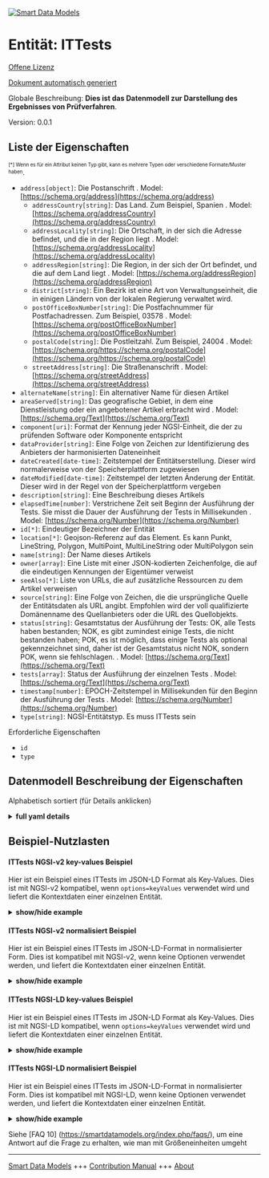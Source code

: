 <!-- 10-Header -->  
[![Smart Data Models](https://smartdatamodels.org/wp-content/uploads/2022/01/SmartDataModels_logo.png "Logo")](https://smartdatamodels.org)  
Entität: ITTests  
================<!-- /10-Header -->  
<!-- 15-License -->  
[Offene Lizenz](https://github.com/smart-data-models//dataModel.IT/blob/master/ITTests/LICENSE.md)  
[Dokument automatisch generiert](https://docs.google.com/presentation/d/e/2PACX-1vTs-Ng5dIAwkg91oTTUdt8ua7woBXhPnwavZ0FxgR8BsAI_Ek3C5q97Nd94HS8KhP-r_quD4H0fgyt3/pub?start=false&loop=false&delayms=3000#slide=id.gb715ace035_0_60)  
<!-- /15-License -->  
<!-- 20-Description -->  
Globale Beschreibung: **Dies ist das Datenmodell zur Darstellung des Ergebnisses von Prüfverfahren**.  
Version: 0.0.1  
<!-- /20-Description -->  
<!-- 30-PropertiesList -->  

## Liste der Eigenschaften  

<sup><sub>[*] Wenn es für ein Attribut keinen Typ gibt, kann es mehrere Typen oder verschiedene Formate/Muster haben</sub></sup>.  
- `address[object]`: Die Postanschrift  . Model: [https://schema.org/address](https://schema.org/address)	- `addressCountry[string]`: Das Land. Zum Beispiel, Spanien  . Model: [https://schema.org/addressCountry](https://schema.org/addressCountry)  
	- `addressLocality[string]`: Die Ortschaft, in der sich die Adresse befindet, und die in der Region liegt  . Model: [https://schema.org/addressLocality](https://schema.org/addressLocality)  
	- `addressRegion[string]`: Die Region, in der sich der Ort befindet, und die auf dem Land liegt  . Model: [https://schema.org/addressRegion](https://schema.org/addressRegion)  
	- `district[string]`: Ein Bezirk ist eine Art von Verwaltungseinheit, die in einigen Ländern von der lokalen Regierung verwaltet wird.    
	- `postOfficeBoxNumber[string]`: Die Postfachnummer für Postfachadressen. Zum Beispiel, 03578  . Model: [https://schema.org/postOfficeBoxNumber](https://schema.org/postOfficeBoxNumber)  
	- `postalCode[string]`: Die Postleitzahl. Zum Beispiel, 24004  . Model: [https://schema.org/https://schema.org/postalCode](https://schema.org/https://schema.org/postalCode)  
	- `streetAddress[string]`: Die Straßenanschrift  . Model: [https://schema.org/streetAddress](https://schema.org/streetAddress)  
- `alternateName[string]`: Ein alternativer Name für diesen Artikel  - `areaServed[string]`: Das geografische Gebiet, in dem eine Dienstleistung oder ein angebotener Artikel erbracht wird  . Model: [https://schema.org/Text](https://schema.org/Text)- `component[uri]`: Format der Kennung jeder NGSI-Einheit, die der zu prüfenden Software oder Komponente entspricht  - `dataProvider[string]`: Eine Folge von Zeichen zur Identifizierung des Anbieters der harmonisierten Dateneinheit  - `dateCreated[date-time]`: Zeitstempel der Entitätserstellung. Dieser wird normalerweise von der Speicherplattform zugewiesen  - `dateModified[date-time]`: Zeitstempel der letzten Änderung der Entität. Dieser wird in der Regel von der Speicherplattform vergeben  - `description[string]`: Eine Beschreibung dieses Artikels  - `elapsedTime[number]`: Verstrichene Zeit seit Beginn der Ausführung der Tests. Sie misst die Dauer der Ausführung der Tests in Millisekunden  . Model: [https://schema.org/Number](https://schema.org/Number)- `id[*]`: Eindeutiger Bezeichner der Entität  - `location[*]`: Geojson-Referenz auf das Element. Es kann Punkt, LineString, Polygon, MultiPoint, MultiLineString oder MultiPolygon sein  - `name[string]`: Der Name dieses Artikels  - `owner[array]`: Eine Liste mit einer JSON-kodierten Zeichenfolge, die auf die eindeutigen Kennungen der Eigentümer verweist  - `seeAlso[*]`: Liste von URLs, die auf zusätzliche Ressourcen zu dem Artikel verweisen  - `source[string]`: Eine Folge von Zeichen, die die ursprüngliche Quelle der Entitätsdaten als URL angibt. Empfohlen wird der voll qualifizierte Domänenname des Quellanbieters oder die URL des Quellobjekts.  - `status[string]`: Gesamtstatus der Ausführung der Tests: OK, alle Tests haben bestanden; NOK, es gibt zumindest einige Tests, die nicht bestanden haben; POK, es ist möglich, dass einige Tests als optional gekennzeichnet sind, daher ist der Gesamtstatus nicht NOK, sondern POK, wenn sie fehlschlagen.  . Model: [https://schema.org/Text](https://schema.org/Text)- `tests[array]`: Status der Ausführung der einzelnen Tests  . Model: [https://schema.org/Text](https://schema.org/Text)- `timestamp[number]`: EPOCH-Zeitstempel in Millisekunden für den Beginn der Ausführung der Tests  . Model: [https://schema.org/Number](https://schema.org/Number)- `type[string]`: NGSI-Entitätstyp. Es muss ITTests sein  <!-- /30-PropertiesList -->  
<!-- 35-RequiredProperties -->  
Erforderliche Eigenschaften  
- `id`  - `type`  <!-- /35-RequiredProperties -->  
<!-- 40-RequiredProperties -->  
<!-- /40-RequiredProperties -->  
<!-- 50-DataModelHeader -->  
## Datenmodell Beschreibung der Eigenschaften  
Alphabetisch sortiert (für Details anklicken)  
<!-- /50-DataModelHeader -->  
<!-- 60-ModelYaml -->  
<details><summary><strong>full yaml details</strong></summary>    
```yaml  
ITTests:    
  description: This is the data model for representing the result of testing procedures.    
  properties:    
    address:    
      description: The mailing address    
      properties:    
        addressCountry:    
          description: 'The country. For example, Spain'    
          type: string    
          x-ngsi:    
            model: https://schema.org/addressCountry    
            type: Property    
        addressLocality:    
          description: 'The locality in which the street address is, and which is in the region'    
          type: string    
          x-ngsi:    
            model: https://schema.org/addressLocality    
            type: Property    
        addressRegion:    
          description: 'The region in which the locality is, and which is in the country'    
          type: string    
          x-ngsi:    
            model: https://schema.org/addressRegion    
            type: Property    
        district:    
          description: 'A district is a type of administrative division that, in some countries, is managed by the local government'    
          type: string    
          x-ngsi:    
            type: Property    
        postOfficeBoxNumber:    
          description: 'The post office box number for PO box addresses. For example, 03578'    
          type: string    
          x-ngsi:    
            model: https://schema.org/postOfficeBoxNumber    
            type: Property    
        postalCode:    
          description: 'The postal code. For example, 24004'    
          type: string    
          x-ngsi:    
            model: https://schema.org/https://schema.org/postalCode    
            type: Property    
        streetAddress:    
          description: The street address    
          type: string    
          x-ngsi:    
            model: https://schema.org/streetAddress    
            type: Property    
        streetNr:    
          description: Number identifying a specific property on a public street    
          type: string    
          x-ngsi:    
            type: Property    
      type: object    
      x-ngsi:    
        model: https://schema.org/address    
        type: Property    
    alternateName:    
      description: An alternative name for this item    
      type: string    
      x-ngsi:    
        type: Property    
    areaServed:    
      description: The geographic area where a service or offered item is provided    
      type: string    
      x-ngsi:    
        model: https://schema.org/Text    
        type: Property    
    component:    
      description: Identifier format of any NGSI entity corresponding to the Software or component to be tested    
      format: uri    
      type: string    
      x-ngsi:    
        type: Relationship    
    dataProvider:    
      description: A sequence of characters identifying the provider of the harmonised data entity    
      type: string    
      x-ngsi:    
        type: Property    
    dateCreated:    
      description: Entity creation timestamp. This will usually be allocated by the storage platform    
      format: date-time    
      type: string    
      x-ngsi:    
        type: Property    
    dateModified:    
      description: Timestamp of the last modification of the entity. This will usually be allocated by the storage platform    
      format: date-time    
      type: string    
      x-ngsi:    
        type: Property    
    description:    
      description: A description of this item    
      type: string    
      x-ngsi:    
        type: Property    
    elapsedTime:    
      description: Elapsed time since the beginning of the execution of the tests. It measures in milliseconds the duration of the execution of the tests    
      minimum: 0    
      multipleOf: 1    
      type: number    
      x-ngsi:    
        model: https://schema.org/Number    
        type: Property    
    id:    
      anyOf:    
        - description: Identifier format of any NGSI entity    
          maxLength: 256    
          minLength: 1    
          pattern: ^[\w\-\.\{\}\$\+\*\[\]`|~^@!,:\\]+$    
          type: string    
          x-ngsi:    
            type: Property    
        - description: Identifier format of any NGSI entity    
          format: uri    
          type: string    
          x-ngsi:    
            type: Property    
      description: Unique identifier of the entity    
      x-ngsi:    
        type: Property    
    location:    
      description: 'Geojson reference to the item. It can be Point, LineString, Polygon, MultiPoint, MultiLineString or MultiPolygon'    
      oneOf:    
        - description: Geojson reference to the item. Point    
          properties:    
            bbox:    
              items:    
                type: number    
              minItems: 4    
              type: array    
            coordinates:    
              items:    
                type: number    
              minItems: 2    
              type: array    
            type:    
              enum:    
                - Point    
              type: string    
          required:    
            - type    
            - coordinates    
          title: GeoJSON Point    
          type: object    
          x-ngsi:    
            type: GeoProperty    
        - description: Geojson reference to the item. LineString    
          properties:    
            bbox:    
              items:    
                type: number    
              minItems: 4    
              type: array    
            coordinates:    
              items:    
                items:    
                  type: number    
                minItems: 2    
                type: array    
              minItems: 2    
              type: array    
            type:    
              enum:    
                - LineString    
              type: string    
          required:    
            - type    
            - coordinates    
          title: GeoJSON LineString    
          type: object    
          x-ngsi:    
            type: GeoProperty    
        - description: Geojson reference to the item. Polygon    
          properties:    
            bbox:    
              items:    
                type: number    
              minItems: 4    
              type: array    
            coordinates:    
              items:    
                items:    
                  items:    
                    type: number    
                  minItems: 2    
                  type: array    
                minItems: 4    
                type: array    
              type: array    
            type:    
              enum:    
                - Polygon    
              type: string    
          required:    
            - type    
            - coordinates    
          title: GeoJSON Polygon    
          type: object    
          x-ngsi:    
            type: GeoProperty    
        - description: Geojson reference to the item. MultiPoint    
          properties:    
            bbox:    
              items:    
                type: number    
              minItems: 4    
              type: array    
            coordinates:    
              items:    
                items:    
                  type: number    
                minItems: 2    
                type: array    
              type: array    
            type:    
              enum:    
                - MultiPoint    
              type: string    
          required:    
            - type    
            - coordinates    
          title: GeoJSON MultiPoint    
          type: object    
          x-ngsi:    
            type: GeoProperty    
        - description: Geojson reference to the item. MultiLineString    
          properties:    
            bbox:    
              items:    
                type: number    
              minItems: 4    
              type: array    
            coordinates:    
              items:    
                items:    
                  items:    
                    type: number    
                  minItems: 2    
                  type: array    
                minItems: 2    
                type: array    
              type: array    
            type:    
              enum:    
                - MultiLineString    
              type: string    
          required:    
            - type    
            - coordinates    
          title: GeoJSON MultiLineString    
          type: object    
          x-ngsi:    
            type: GeoProperty    
        - description: Geojson reference to the item. MultiLineString    
          properties:    
            bbox:    
              items:    
                type: number    
              minItems: 4    
              type: array    
            coordinates:    
              items:    
                items:    
                  items:    
                    items:    
                      type: number    
                    minItems: 2    
                    type: array    
                  minItems: 4    
                  type: array    
                type: array    
              type: array    
            type:    
              enum:    
                - MultiPolygon    
              type: string    
          required:    
            - type    
            - coordinates    
          title: GeoJSON MultiPolygon    
          type: object    
          x-ngsi:    
            type: GeoProperty    
      x-ngsi:    
        type: GeoProperty    
    name:    
      description: The name of this item    
      type: string    
      x-ngsi:    
        type: Property    
    owner:    
      description: A List containing a JSON encoded sequence of characters referencing the unique Ids of the owner(s)    
      items:    
        anyOf:    
          - description: Identifier format of any NGSI entity    
            maxLength: 256    
            minLength: 1    
            pattern: ^[\w\-\.\{\}\$\+\*\[\]`|~^@!,:\\]+$    
            type: string    
            x-ngsi:    
              type: Property    
          - description: Identifier format of any NGSI entity    
            format: uri    
            type: string    
            x-ngsi:    
              type: Property    
        description: Unique identifier of the entity    
        x-ngsi:    
          type: Property    
      type: array    
      x-ngsi:    
        type: Property    
    seeAlso:    
      description: list of uri pointing to additional resources about the item    
      oneOf:    
        - items:    
            format: uri    
            type: string    
          minItems: 1    
          type: array    
        - format: uri    
          type: string    
      x-ngsi:    
        type: Property    
    source:    
      description: 'A sequence of characters giving the original source of the entity data as a URL. Recommended to be the fully qualified domain name of the source provider, or the URL to the source object'    
      type: string    
      x-ngsi:    
        type: Property    
    status:    
      description: 'Overall status of the execution of the tests: OK, all the tests passed; NOK, there is at least some tests that failed; POK, it is possible that some tests are marked as optionals, therefore it they fails the overall status is not NOK but POK'    
      enum:    
        - OK    
        - NOK    
        - POK    
      type: string    
      x-ngsi:    
        model: https://schema.org/Text    
        type: Property    
    tests:    
      description: Status of the execution of each of the tests    
      items:    
        properties:    
          name:    
            description: The name or identification to the test executed    
            type: string    
            x-ngsi:    
              model: https://schema.org/Text    
              type: Property    
          result:    
            description: 'The result of the execution of the test. it could be:OK, the test passed; NOK, the test failed; N/A, the test was not executed due to it was not applicable for the corresponding software or component; DISMISS, the test could not be executed due to a previous error in other test'    
            enum:    
              - OK    
              - NOK    
              - NA    
              - DISMISS    
            type: string    
            x-ngsi:    
              model: https://schema.org/Text    
              type: Property    
        required:    
          - name    
          - result    
        type: object    
      type: array    
      x-ngsi:    
        model: https://schema.org/Text    
        type: Property    
    timestamp:    
      description: EPOCH timestamp measures in milliseconds corresponding to the starting point of the execution of the tests    
      minimum: 0    
      multipleOf: 1    
      type: number    
      x-ngsi:    
        model: https://schema.org/Number    
        type: Property    
    type:    
      description: NGSI Entity type. It has to be ITTests    
      enum:    
        - ITTests    
      type: string    
      x-ngsi:    
        type: Property    
  required:    
    - id    
    - type    
  type: object    
  x-derived-from: ""    
  x-disclaimer: 'Redistribution and use in source and binary forms, with or without modification, are permitted  provided that the license conditions are met. Copyleft (c) 2022 Contributors to Smart Data Models Program'    
  x-license-url: https://github.com/smart-data-models/dataModel.IT/blob/master/ITTests/LICENSE.md    
  x-model-schema: https://smart-data-models.github.io/dataModel.IT/Tests/schema.json    
  x-model-tags: ""    
  x-version: 0.0.1    
```  
</details>    
<!-- /60-ModelYaml -->  
<!-- 70-MiddleNotes -->  
<!-- /70-MiddleNotes -->  
<!-- 80-Examples -->  
## Beispiel-Nutzlasten  
#### ITTests NGSI-v2 key-values Beispiel  
Hier ist ein Beispiel eines ITTests im JSON-LD Format als Key-Values. Dies ist mit NGSI-v2 kompatibel, wenn `options=keyValues` verwendet wird und liefert die Kontextdaten einer einzelnen Entität.  
<details><summary><strong>show/hide example</strong></summary>    
```json  
{  
  "id": "urn:ngsi-ld:Tests:Tempest:23278568",  
  "type": "ITTests",  
  "status": "OK",  
  "timestamp": 1645543927345,  
  "elapsedTime": 1344875,  
  "component": "urn:ngsi-ld:CloudRegion:Noida",  
  "tests": [  
    {  
      "name": "test_allocate_ip",  
      "result": "OK"  
    },  
    {  
      "name": "test_allocate_ip",  
      "result": "OK"  
    },  
    {  
      "name": "test_object_storage",  
      "result": "NA"  
    },  
    {  
      "name": "test_associate_io",  
      "result": "DISMISS"  
    }  
  ]  
}  
```  
</details>  
#### ITTests NGSI-v2 normalisiert Beispiel  
Hier ist ein Beispiel eines ITTests im JSON-LD-Format in normalisierter Form. Dies ist kompatibel mit NGSI-v2, wenn keine Optionen verwendet werden, und liefert die Kontextdaten einer einzelnen Entität.  
<details><summary><strong>show/hide example</strong></summary>    
```json  
{  
  "id": "urn:ngsi-ld:Tests:Tempest:23278568",  
  "type": "ITTests",  
  "status": {  
    "type": "Text",  
    "value": "OK"  
  },  
  "timestamp": {  
    "type": "Number",  
    "value": 1645543927345  
  },  
  "elapsedTime": {  
    "type": "Number",  
    "value": 1344875  
  },  
  "component": {  
    "type": "uri",  
    "value": "urn:ngsi-ld:CloudRegion:Noida"  
  },  
  "tests": {  
    "type": "array",  
    "value": [  
      {  
        "name": "test_allocate_ip",  
        "result": "OK"  
      },  
      {  
        "name": "test_object_storage",  
        "result": "NA"  
      },  
      {  
        "name": "test_associate_ip",  
        "result": "DISMISS"  
      },  
      {  
        "name": "test_deploy_server",  
        "result": "NOK"  
      }  
    ]  
  }  
}  
```  
</details>  
#### ITTests NGSI-LD key-values Beispiel  
Hier ist ein Beispiel eines ITTests im JSON-LD Format als Key-Values. Dies ist mit NGSI-LD kompatibel, wenn `options=keyValues` verwendet wird und liefert die Kontextdaten einer einzelnen Entität.  
<details><summary><strong>show/hide example</strong></summary>    
```json  
{  
    "id": "urn:ngsi-ld:Tests:Tempest:23278568",  
    "type": "ITTests",  
    "status": "OK",  
    "timestamp": 1645543927345,  
    "elapsedTime": 1344875,  
    "component": "urn:ngsi-ld:CloudRegion:Noida",  
    "tests": [  
        {  
            "name": "test_allocate_ip",  
            "result": "OK"  
        },  
        {  
            "name": "test_allocate_ip",  
            "result": "OK"  
        },  
        {  
            "name": "test_object_storage",  
            "result": "NA"  
        },  
        {  
            "name": "test_associate_io",  
            "result": "DISMISS"  
        }  
    ],  
    "@context": [  
        "https://smart-data-models.github.com/dataModel.IT/context.jsonld",  
        "https://raw.githubusercontent.com/smart-data-models/dataModel.IT/master/context.jsonld"  
    ]  
}  
```  
</details>  
#### ITTests NGSI-LD normalisiert Beispiel  
Hier ist ein Beispiel eines ITTests im JSON-LD-Format in normalisierter Form. Dies ist kompatibel mit NGSI-LD, wenn keine Optionen verwendet werden, und liefert die Kontextdaten einer einzelnen Entität.  
<details><summary><strong>show/hide example</strong></summary>    
```json  
{  
    "id": "urn:ngsi-ld:Tests:Tempest:23278568",  
    "type": "ITTests",  
    "status": {  
        "type": "Property",  
        "value": "OK"  
    },  
    "timestamp": {  
        "type": "Property",  
        "value": 1645543927345  
    },  
    "elapsedTime": {  
        "type": "Property",  
        "value": 1344875  
    },  
    "component": {  
        "type": "Relationship",  
        "value": "urn:ngsi-ld:CloudRegion:Noida"  
    },  
    "tests": {  
        "type": "Property",  
        "value": [  
            {  
                "name": "test_allocate_ip",  
                "result": "OK"  
            },  
            {  
                "name": "test_object_storage",  
                "result": "NA"  
            },  
            {  
                "name": "test_associate_ip",  
                "result": "DISMISS"  
            },  
            {  
                "name": "test_deploy_server",  
                "result": "NOK"  
            }  
        ]  
    },  
    "@context": [  
        "https://smart-data-models.github.com/dataModel.IT/context.jsonld",  
        "https://raw.githubusercontent.com/smart-data-models/dataModel.IT/master/context.jsonld"  
    ]  
}  
```  
</details><!-- /80-Examples -->  
<!-- 90-FooterNotes -->  
<!-- /90-FooterNotes -->  
<!-- 95-Units -->  
Siehe [FAQ 10] (https://smartdatamodels.org/index.php/faqs/), um eine Antwort auf die Frage zu erhalten, wie man mit Größeneinheiten umgeht  
<!-- /95-Units -->  
<!-- 97-LastFooter -->  
---  
[Smart Data Models](https://smartdatamodels.org) +++ [Contribution Manual](https://bit.ly/contribution_manual) +++ [About](https://bit.ly/Introduction_SDM)<!-- /97-LastFooter -->  
